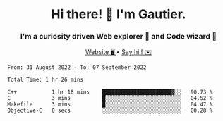 <h1 align="center">Hi there! 👋 I'm Gautier.</h1>
<h3 align="center">I'm a curiosity driven Web explorer 🚀 and Code wizard 🧙</h3>

<p align="center">
  <a href="http://xisabla.pro">Website 🖥️ </a> •
  <a href="mailto:xisabla.dev@gmail.com">Say hi ! ✉️</a>
</p>

<!--START_SECTION:waka-->

```text
From: 31 August 2022 - To: 07 September 2022

Total Time: 1 hr 26 mins

C++           1 hr 18 mins    ██████████████████████▓░░   90.73 %
C             3 mins          █░░░░░░░░░░░░░░░░░░░░░░░░   04.52 %
Makefile      3 mins          █░░░░░░░░░░░░░░░░░░░░░░░░   04.47 %
Objective-C   0 secs          ░░░░░░░░░░░░░░░░░░░░░░░░░   00.28 %
```

<!--END_SECTION:waka-->
